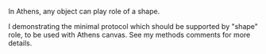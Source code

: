 In Athens, any object can play role of a shape.

I demonstrating the minimal protocol which should be supported
by "shape" role, to be used with Athens canvas.
See my methods comments for more details.
